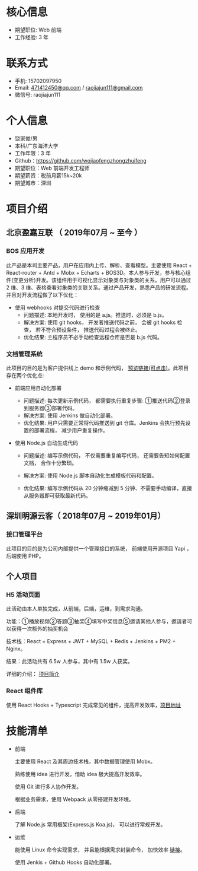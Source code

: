 # 核心信息

- 期望职位: Web 前端
- 工作经验: 3 年

# 联系方式

- 手机: 15702097950
- Email: 471412450@qq.com / raojiajun111@gmail.com
- 微信号: raojiajun111

# 个人信息

 - 饶家俊/男
 - 本科/广东海洋大学
 - 工作年限：3 年
 - Github：https://github.com/wojiaofengzhongzhuifeng 
 - 期望职位：Web 前端开发工程师
 - 期望薪资：税前月薪15k~20k
 - 期望城市：深圳

# 项目介绍

## 北京盈嘉互联 （ 2019年07月 ~ 至今 ）

### BOS 应用开发

此产品是本司主要产品，用户在应用内上传、解析、查看模型。主要使用 React + React-router + Antd + Mobx + Echarts + BOS3D。本人参与开发，参与核心组件(变更分析)开发。该组件用于可视化显示对象类与对象类的关系。用户可以通过 2 维、3 维、表格查看对象类的关联关系。通过产品开发，熟悉产品的研发流程。并且对开发流程做了以下优化：

- 使用 webhooks 对提交代码进行检查
  - 问题描述: 本地开发时， 使用的是 a.js。推送时，必须是 b.js。
  - 解决方案: 使用 git hooks， 开发者推送代码之前， 会被 git hooks 检查， 若不符合预设条件， 推送代码过程会被终止。
  - 优化结果: 主程序员不必手动检查远程仓库是否是 b.js 代码。


### 文档管理系统

此项目的目的是为客户提供线上 demo 和示例代码， [预览链接(可点击)](http://model.rickricks.com:7781/bos3d_js_api/)。此项目存在两个优化点:

- 前端应用自动化部署
  - 问题描述: 每次更新示例代码， 都需要执行重复步骤: ①推送代码②登录到服务器③部署代码。
  - 解决方案: 使用 Jenkins 做自动化部署。
  - 优化结果: 用户只需要正常将代码推送到 git 仓库。Jenkins 会执行预先设置的部署流程， 减少用户重复操作。

- 使用 Node.js 自动生成代码
  - 问题描述: 编写示例代码， 不仅需要重复编写代码， 还需要告知如何配置文档， 合作十分繁琐。

  - 解决方案: 使用 Node.js 脚本自动化生成模板代码和配置。

  - 优化结果:  编写示例代码从 20 分钟缩减到 5 分钟、不需要手动编译，直接从服务器即可获取最新代码。

## 深圳明源云客（ 2018年07月 ~ 2019年01月）

### 接口管理平台

此项目的目的是为公司内部提供一个管理接口的系统， 前端使用开源项目 Yapi ， 后端使用 PHP。

## 个人项目

### H5 活动页面

此活动由本人单独完成，从前端，后端，运维，到需求沟通。

功能：①播放视频②答题③抽奖④填写中奖信息⑤邀请其他人参与，邀请者可以获得一次额外的抽奖机会

技术栈：React + Express + JWT + MySQL + Redis + Jenkins + PM2 + Nginx。

结果：此活动共有 6.5w 人参与，其中有 1.5w 人获奖。

详细的介绍： [项目简介](https://github.com/wojiaofengzhongzhuifeng/study/blob/master/blog/posts/2020%E5%B9%B407%E6%9C%8825%E6%97%A5-%E6%B4%BB%E5%8A%A8%E6%80%BB%E7%BB%93.md)

### React 组件库

使用 React Hooks + Typescript 完成常见的组件，提高开发效率，[项目地址](https://github.com/wojiaofengzhongzhuifeng/react-ui)

# 技能清单

- 前端

  主要使用 React 及其周边技术栈，其中数据管理使用 Mobx。

  熟练使用 idea 进行开发，借助 idea 极大提高开发效率。

  使用 Git 进行多人协作开发。

  根据业务需求，使用 Webpack 从零搭建开发环境。

- 后端

  了解 Node.js 常用框架(Express.js Koa.js)， 可以进行常规开发。

- 运维

  能使用 Linux 命令实现需求， 并且能根据需求封装命令， 加快效率 [链接](https://github.com/wojiaofengzhongzhuifeng/study/blob/master/blog/posts/2020%E5%B9%B408%E6%9C%8817%E6%97%A5-commandline.md)。

  使用 Jenkis + Github Hooks 自动化部署。